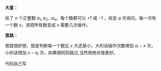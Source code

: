 **大意：**

给了 $n$ 个正整数 $a_1,a_2 … a_n$，每个数都可以 $+1$ 或 $-1$ ，给定 $q$ 次询问，每一次有一个数 $x$，求把所有数变成 $x$ 需要几次操作。

**思路：**

思路很好想，就是判断每一个数比 $x$ 大还是小，大的话操作次数增加 $a_i-x$ 次，小的话增加 $x-a_i$ 次，如果相同则跳过,当然用绝对值更好。

代码自己写